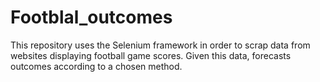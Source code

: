 # Footblal_outcomes
This repository uses the Selenium framework in order to scrap data from websites displaying football game scores. Given this data, forecasts outcomes according to a chosen method.
